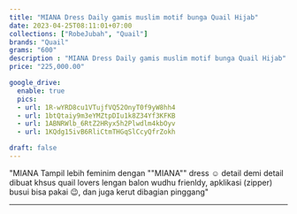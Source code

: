 ```yaml
---
title: "MIANA Dress Daily gamis muslim motif bunga Quail Hijab"
date: 2023-04-25T08:11:01+07:00
collections: ["RobeJubah", "Quail"]
brands: "Quail"
grams: "600"
description : "MIANA Dress Daily gamis muslim motif bunga Quail Hijab"
price: "225,000.00"

google_drive:
  enable: true
  pics:
  - url: 1R-wYRD8cu1VTujfVQ52OnyT0f9yW8hh4
  - url: 1btQtaiy9m3eYMZtpDIu1k8Z34Yf3KFKB
  - url: 1ABNRWlb_6RtZ2HRyx5h2Plwdlm4kbOyv
  - url: 1KQdg15ivB6RliCtmTHGqSlCcyQfrZokh

draft: false
---
```


"MIANA
 Tampil lebih feminim dengan ""MIANA""  dress ☺️ 
detail demi detail dibuat khsus quail lovers 
lengan balon wudhu frienldy, apklikasi (zipper) busui bisa pakai 😉, dan juga kerut dibagian pinggang"

---    
   
